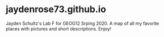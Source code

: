 # jaydenrose73.github.io
Jayden Schultz's Lab F for GEOG12 Srping 2020.
A map of all my favorite places with pictures and short descriptions. Enjoy!

